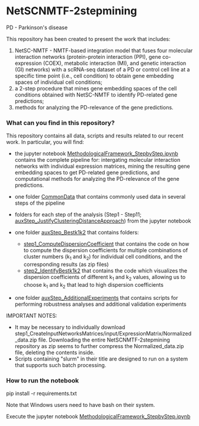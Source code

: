 # NetSCNMTF-2stepmining 
PD - Parkinson's disease

This repository has been created to present the work that includes: 
1) NetSC-NMTF - NMTF-based integration model that fuses four molecular interaction networks (protein-protein interaction (PPI), gene co-expression (COEX), metabolic interaction (MI), and genetic interaction (GI) networks) with a scRNA-seq dataset of a PD or control cell line at a specific time point (i.e., cell condition) to obtain gene embedding spaces of individual cell conditions;
2) a 2-step procedure that mines gene embedding spaces of the cell conditions obtained with NetSC-NMTF to identify PD-related gene predictions;
3) methods for analyzing the PD-relevance of the gene predictions.

### What can you find in this repository?
This repository contains all data, scripts and results related to our recent work. 
In particular, you will find:
- the jupyter notebook [MethodologicalFramework_StepbyStep.ipynb](https://github.com/KatarinaMihajlovic/PD-Genes/blob/main/MethodologicalFramework_StepbyStep.ipynb) contains the complete pipeline for: intergating molecular interaction networks with individual expression matrices, mining the resulting gene embedding spaces to get PD-related gene predictions, and computational methods for analyzing the PD-relevance of the gene predictions.
- one folder [CommonData](https://github.com/KatarinaMihajlovic/PD-Genes/tree/main/CommonData) that contains commonly used data in several steps of the pipeline
- folders for each step of the analysis (Step1 - Step11; [auxStep_JustifyClusteringDistanceApproach](https://github.com/KatarinaMihajlovic/PD-Genes/tree/main/auxStep_JustifyClusteringDistanceApproach)) from the jupyter notebook

- one folder [auxStep_Bestk1k2](https://github.com/KatarinaMihajlovic/PD-Genes/tree/main/auxStep_Bestk1k2) that contains folders:
  - [step1_ComputeDispersionCoefficient](https://github.com/KatarinaMihajlovic/PD-Genes/tree/main/auxStep_Bestk1k2/step1_ComputeDispersionCoefficient) that contains the code on how to compute the dispersion coefficients for multiple combinations of cluster numbers (k<sub>1</sub> and k<sub>2</sub>) for individual cell conditions, and the corresponding results (as zip files)
  - [step2_IdentifyBestk1k2](https://github.com/KatarinaMihajlovic/PD-Genes/tree/main/auxStep_Bestk1k2/step2_IdentifyBestk1k2) that contains the code which visualizes 
the dispersion coefficients of different k<sub>1</sub> and k<sub>2</sub> values, allowing us to choose k<sub>1</sub> and k<sub>2</sub> that lead to high dispersion coefficients

- one folder [auxStep_AdditionalExperiments](https://github.com/KatarinaMihajlovic/PD-Genes/tree/main/auxStep_AdditionalExperiments) that contains scripts for performing robustness analyses and additional validation experiments
     
IMPORTANT NOTES: 
- It may be necessary to individually download step1_CreateInputNetworksMatrices/input/ExpressionMatrix/Normalized_data.zip file. Downloading the entire NetSCNMTF-2stepmining repository as zip seems to further compress the Normalized_data.zip file, deleting the contents inside.
- Scripts containing "slurm" in their title are designed to run on a system that supports such batch processing.


### How to run the notebook
pip install -r requirements.txt

Note that Windows users need to have bash on their system.

Execute the jupyter notebook [MethodologicalFramework_StepbyStep.ipynb](https://github.com/KatarinaMihajlovic/PD-Genes/blob/main/MethodologicalFramework_StepbyStep.ipynb) 

